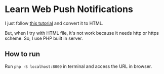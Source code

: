 # Learn Web Push Notifications

I just follow [this tutorial](https://developers.google.com/web/fundamentals/codelabs/push-notifications) and convert it to HTML.

But, when I try with HTML file, it's not work because it needs http or https scheme. So, I use PHP built in server.

## How to run
Run `php -S localhost:8000` in terminal and access the URL in browser.